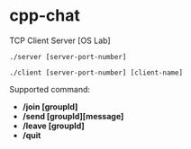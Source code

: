 # cpp-chat
TCP Client Server  [OS Lab]  
```
./server [server-port-number]
```
```
./client [server-port-number] [client-name]
```


Supported command:  
- **/join [groupId]**
- **/send [groupId][message]**
- **/leave [groupId]**
- **/quit**
